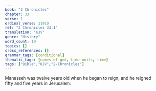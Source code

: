 ```yaml
---
book: "2 Chronicles"
chapter: 33
verse: 1
ordinal_verse: 11910
ref: "2 Chronicles 33:1"
translation: "KJV"
genre: "History"
word_count: 19
topics: []
cross_references: []
grammar_tags: [conditional]
thematic_tags: [names-of-god, time-units, time]
tags: ["Bible","KJV","2-Chronicles"]
---
```

Manasseh was twelve years old when he began to reign, and he reigned fifty and five years in Jerusalem:
